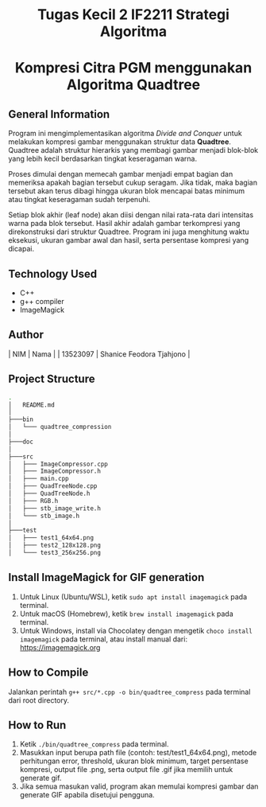 <h1 align="center"> Tugas Kecil 2 IF2211 Strategi Algoritma </h1>
<h1 align="center">  Kompresi Citra PGM menggunakan Algoritma Quadtree </h1>

## General Information
Program ini mengimplementasikan algoritma *Divide and Conquer* untuk melakukan kompresi gambar menggunakan struktur data **Quadtree**. Quadtree adalah struktur hierarkis yang membagi gambar menjadi blok-blok yang lebih kecil berdasarkan tingkat keseragaman warna.

Proses dimulai dengan memecah gambar menjadi empat bagian dan memeriksa apakah bagian tersebut cukup seragam. Jika tidak, maka bagian tersebut akan terus dibagi hingga ukuran blok mencapai batas minimum atau tingkat keseragaman sudah terpenuhi.

Setiap blok akhir (leaf node) akan diisi dengan nilai rata-rata dari intensitas warna pada blok tersebut. Hasil akhir adalah gambar terkompresi yang direkonstruksi dari struktur Quadtree. Program ini juga menghitung waktu eksekusi, ukuran gambar awal dan hasil, serta persentase kompresi yang dicapai.

## Technology Used
- C++
- g++ compiler
- ImageMagick

## Author
|   NIM    |              Nama               |
| 13523097 |    Shanice Feodora Tjahjono     |

## Project Structure
```bash
.
│   README.md
│
├───bin
│   └─── quadtree_compression
│
├───doc
│
├───src
│   ├─── ImageCompressor.cpp
│   ├─── ImageCompressor.h
│   ├─── main.cpp
│   ├─── QuadTreeNode.cpp
│   ├─── QuadTreeNode.h
│   ├─── RGB.h
│   ├─── stb_image_write.h
│   └─── stb_image.h
│
├───test
│   ├─── test1_64x64.png
│   ├─── test2_128x128.png
│   └─── test3_256x256.png

```
## Install ImageMagick for GIF generation
1. Untuk Linux (Ubuntu/WSL), ketik `sudo apt install imagemagick` pada terminal.
2. Untuk macOS (Homebrew), ketik `brew install imagemagick` pada terminal.
3. Untuk Windows, install via Chocolatey dengan mengetik `choco install imagemagick` pada terminal, atau install manual dari: https://imagemagick.org

## How to Compile
Jalankan perintah `g++ src/*.cpp -o bin/quadtree_compress` pada terminal dari root directory.

## How to Run
1. Ketik `./bin/quadtree_compress` pada terminal.
2. Masukkan input berupa path file (contoh: test/test1_64x64.png), metode perhitungan error, threshold, ukuran blok minimum, target persentase kompresi, output file .png, serta output file .gif jika memilih untuk generate gif.
3. Jika semua masukan valid, program akan memulai kompresi gambar dan generate GIF apabila disetujui pengguna.